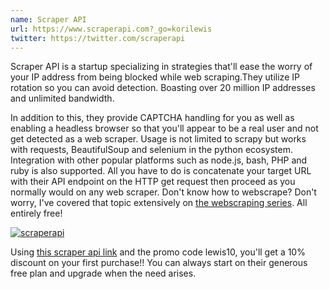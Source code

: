 ```yaml
---
name: Scraper API
url: https://www.scraperapi.com?_go=korilewis
twitter: https://twitter.com/scraperapi
---
```


Scraper API is a startup specializing in strategies that'll ease the worry of your IP address from being blocked while web scraping.They utilize IP rotation so you can avoid detection. Boasting over 20 million IP addresses and unlimited bandwidth.

In addition to this, they provide CAPTCHA handling for you as well as enabling a headless browser so that you'll appear to be a real user and not get detected as a web scraper.
Usage is not limited to scrapy but works with requests, BeautifulSoup and selenium in the python ecosystem. Integration with other popular platforms such as node.js, bash, PHP and ruby is also supported. All you have to do is concatenate your target URL with their API endpoint on the HTTP get request then proceed as you normally would on any web scraper. Don't know how to webscrape? Don't worry, I've covered that topic extensively on [the webscraping series](/series/web-scraping-techniques-with-python/). All entirely free!

<a href="https://www.scraperapi.com?fpr=lewiskori" target="_blank" style="outline:none;border:none;"><img src="https://d2gdx5nv84sdx2.cloudfront.net/uploads/ssvxh57a/marketing_asset/banner/2670/069-ScraperAPI-GIF-320x50-v1.gif" alt="scraperapi" border="0"/></a>

Using [this scraper api link](https://www.scraperapi.com?via=lewis93) and the promo code lewis10, you'll get a 10% discount on your first purchase!!
You can always start on their generous free plan and upgrade when the need arises.
